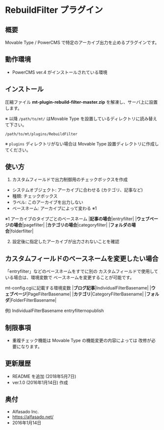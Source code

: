 # RebuildFilter プラグイン


## 概要

Movable Type / PowerCMS で特定のアーカイブ出力を止めるプラグインです。

## 動作環境

- PowerCMS ver.4 がインストールされている環境

## インストール

圧縮ファイル **mt-plugin-rebuild-filter-master.zip** を解凍し、サーバ上に設置します。

※ 以降 `/path/to/mt/` はMovable Type を設置しているディレクトリに読み替えて下さい。
```
/path/to/mt/plugins/RebuildFilter
```
※ `plugins` ディレクトリがない場合は Movable Type 設置ディレクトリに作成してください。

## 使い方
1. カスタムフィールドで出力制御用のチェックボックスを作成
- システムオブジェクト: アーカイブに合わせる (カテゴリ、記事など)
- 種類: チェックボックス
- ラベル: このアーカイブを出力しない
- ベースネーム: アーカイブによって変わる ※1

※1 アーカイブのタイプごとのベースネーム
|**記事の場合**|entryfilter|
|**ウェブページの場合**|pagefilter|
|**カテゴリの場合**|categoryfilter|
|**フォルダの場合**|folderfilter|

2. 設定後に指定したアーカイブが出力されないことを確認

## カスタムフィールドのベースネームを変更したい場合
「entryfilter」などのベースネームをすでに別の
カスタムフィールドで使用している場合は、環境変数で
ベースネームを変更することが可能です。

mt-config.cgiに記載する環境変数
|**ブログ記事**|IndividualFilterBasename|
|**ウェブページ**|PageFilterBasename|
|**カテゴリ**|CategoryFilterBasename|
|**フォルダ**|FolderFilterBasename|

例)
IndividualFilterBasename entryfilternopublish

## 制限事項

- 重複チェック機能は Movable Type の機能変更の内容によっては
  改修が必要になります。

## 更新履歴

- README を追加 (2018年5月7日)
- ver.1.0 (2016年1月14日) 作成

## 奥付

- Alfasado Inc.
- https://alfasado.net/
- 2016年1月14日
